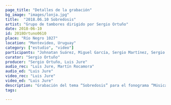 ```yaml
---
page_title: "Detalles de la grabación"
bg_image: "images/lonja.jpg"
title:  "2018.06.10 Sobredosis"  
artist: "Grupo de tambores dirigido por Sergio Ortuño"  
date: 2018-06-10  
id: 2018Ortuno0610
place: "Río Negro 1027"  
location: "Montevideo, Uruguay"  
category: ["estudio", "video"]  
participants: "Johnatan Suárez, Miguel García, Sergio Martínez, Sergio Ortuño, Gustavo Oviedo, Gabriel Ferreira, Héctor Manuel Suárez, Mario Suárez, Noé Núñez"  
curator: "Sergio Ortuño"  
producer: "Sergio Ortuño, Luis Jure"  
audio_rec: "Luis Jure, Martín Rocamora"  
audio_ed: "Luis Jure"  
video_rec: "Luis Jure"  
video_ed: "Luis Jure"  
description: "Grabación del tema “Sobredosis” para el fonograma “Música Negra de la Ciudad de Montevideo Vol. 2”, toma 4"  
tags:  

---
```

